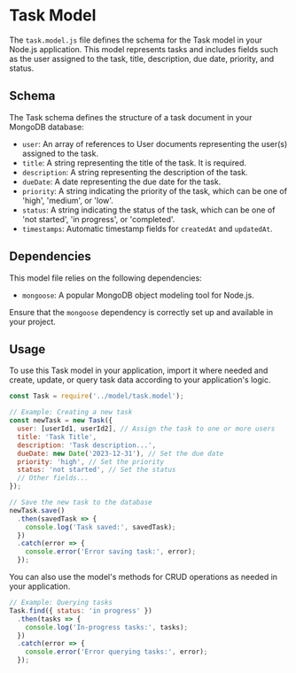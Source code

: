 # Task Model

The `task.model.js` file defines the schema for the Task model in your Node.js application. This model represents tasks and includes fields such as the user assigned to the task, title, description, due date, priority, and status.

## Schema

The Task schema defines the structure of a task document in your MongoDB database:

- `user`: An array of references to User documents representing the user(s) assigned to the task.
- `title`: A string representing the title of the task. It is required.
- `description`: A string representing the description of the task.
- `dueDate`: A date representing the due date for the task.
- `priority`: A string indicating the priority of the task, which can be one of 'high', 'medium', or 'low'.
- `status`: A string indicating the status of the task, which can be one of 'not started', 'in progress', or 'completed'.
- `timestamps`: Automatic timestamp fields for `createdAt` and `updatedAt`.

## Dependencies

This model file relies on the following dependencies:

- `mongoose`: A popular MongoDB object modeling tool for Node.js.

Ensure that the `mongoose` dependency is correctly set up and available in your project.

## Usage

To use this Task model in your application, import it where needed and create, update, or query task data according to your application's logic.

```javascript
const Task = require('../model/task.model');

// Example: Creating a new task
const newTask = new Task({
  user: [userId1, userId2], // Assign the task to one or more users
  title: 'Task Title',
  description: 'Task description...',
  dueDate: new Date('2023-12-31'), // Set the due date
  priority: 'high', // Set the priority
  status: 'not started', // Set the status
  // Other fields...
});

// Save the new task to the database
newTask.save()
  .then(savedTask => {
    console.log('Task saved:', savedTask);
  })
  .catch(error => {
    console.error('Error saving task:', error);
  });
```

You can also use the model's methods for CRUD operations as needed in your application.

```javascript
// Example: Querying tasks
Task.find({ status: 'in progress' })
  .then(tasks => {
    console.log('In-progress tasks:', tasks);
  })
  .catch(error => {
    console.error('Error querying tasks:', error);
  });
